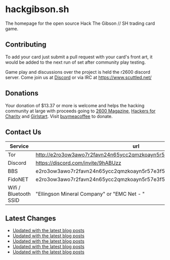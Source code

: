 # hackgibson.sh
The homepage for the open source Hack The Gibson // SH trading card game.


## Contributing

To add your card just submit a pull request with your card's front art, it would be added to the next run of set after community play testing.

Game play and discussions over the project is held the r2600 discord server. Come join us at [Discord](https://discord.com/invite/9hABUzz) or via IRC at https://www.scuttled.net/


## Donations

Your donation of $13.37 or more is welcome and helps the hacking community at large with proceeds going to [2600 Magazine](https://2600.com/), [Hackers for Charity](https://hackersforcharity.org) and [Girlstart](https://girlstart.org).  Visit [buymeacoffee](https://www.buymeacoffee.com/hackgibson.sh) to donate.


## Contact Us

Service | url
-|-
Tor | http://e2ro3ow3awo7r2favn24n65ycc2qmzkoayn5r57e3f56nvjwdcgg32ad.onion
Discord | https://discord.com/invite/9hABUzz
BBS | e2ro3ow3awo7r2favn24n65ycc2qmzkoayn5r57e3f56nvjwdcgg32ad.onion:23
FidoNET | e2ro3ow3awo7r2favn24n65ycc2qmzkoayn5r57e3f56nvjwdcgg32ad.onion:24554
Wifi / Bluetooth SSID | "Ellingson Mineral Company" or "EMC Net - <fidonet address>"

## Latest Changes
<!-- BLOG-POST-LIST:START -->
- [Updated with the latest blog posts](https://github.com/DFW2600/hackgibson.sh/commit/34a23b702689202a9b4702151b3349d6d39a0b71)
- [Updated with the latest blog posts](https://github.com/DFW2600/hackgibson.sh/commit/89ceb21e65a031821fedcbf06fbd7a3935294322)
- [Updated with the latest blog posts](https://github.com/DFW2600/hackgibson.sh/commit/ac9d2408f8140912528f8e3e02aa4e2497f4615a)
- [Updated with the latest blog posts](https://github.com/DFW2600/hackgibson.sh/commit/1db1f0ecea3c91a16611ee8f146de46d45e443e6)
- [Updated with the latest blog posts](https://github.com/DFW2600/hackgibson.sh/commit/1cf47ac29d968d0c7d08a8a3e66d188f58f39b49)
<!-- BLOG-POST-LIST:END -->
